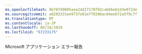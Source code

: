 ```yaml
---
ms.openlocfilehash: 8b787d9005aea24d27170f92cab6beb1d3e072de
ms.sourcegitcommit: ad203331ee9737e82ef70206ac04eeb72a5f9c7f
ms.translationtype: MT
ms.contentlocale: ja-JP
ms.lasthandoff: 06/18/2019
ms.locfileid: "67233175"
---
```

Microsoft アプリケーション エラー報告